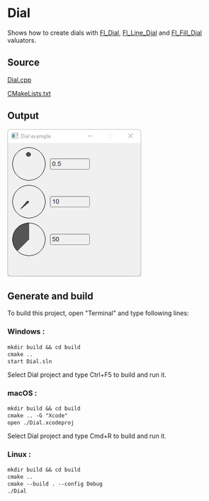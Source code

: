 # Dial

Shows how to create dials with [Fl_Dial](https://www.fltk.org/doc-1.3/classFl__Dial.html), [Fl_Line_Dial](https://www.fltk.org/doc-1.3/classFl__Line__Dial.html) and [Fl_Fill_Dial](https://www.fltk.org/doc-1.3/classFl__Fill__Dial.html) valuators.

## Source

[Dial.cpp](Dial.cpp)

[CMakeLists.txt](CMakeLists.txt)

## Output

![output](../../../docs/Pictures/Examples/Dial.png)

## Generate and build

To build this project, open "Terminal" and type following lines:

### Windows :

``` shell
mkdir build && cd build
cmake .. 
start Dial.sln
```

Select Dial project and type Ctrl+F5 to build and run it.

### macOS :

``` shell
mkdir build && cd build
cmake .. -G "Xcode"
open ./Dial.xcodeproj
```

Select Dial project and type Cmd+R to build and run it.

### Linux :

``` shell
mkdir build && cd build
cmake .. 
cmake --build . --config Debug
./Dial
```
